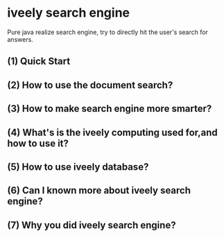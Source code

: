 # iveely search engine
Pure java realize search engine, try to directly hit the user's search for answers.
## (1) Quick Start
## (2) How to use the document search?
## (3) How to make search engine more smarter?
## (4) What's is the iveely computing used for,and how to use it?
## (5) How to use iveely database?
## (6) Can I known more about iveely search engine?
## (7) Why you did iveely search engine?

